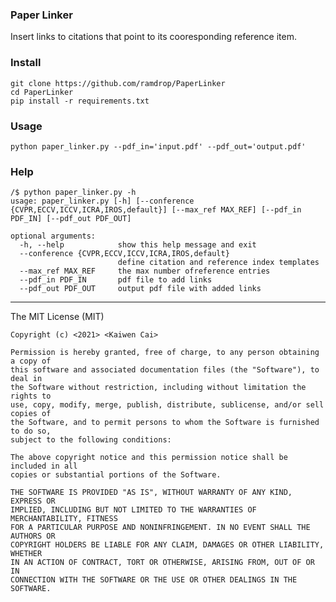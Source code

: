 ### Paper Linker

Insert links to citations that point to its cooresponding reference item.

### Install
```shell
git clone https://github.com/ramdrop/PaperLinker
cd PaperLinker
pip install -r requirements.txt
```

### Usage
``` shell
python paper_linker.py --pdf_in='input.pdf' --pdf_out='output.pdf'

```

### Help
```shell
/$ python paper_linker.py -h
usage: paper_linker.py [-h] [--conference {CVPR,ECCV,ICCV,ICRA,IROS,default}] [--max_ref MAX_REF] [--pdf_in PDF_IN] [--pdf_out PDF_OUT]

optional arguments:
  -h, --help            show this help message and exit
  --conference {CVPR,ECCV,ICCV,ICRA,IROS,default}
                        define citation and reference index templates
  --max_ref MAX_REF     the max number ofreference entries
  --pdf_in PDF_IN       pdf file to add links
  --pdf_out PDF_OUT     output pdf file with added links
```


---
The MIT License (MIT)


    Copyright (c) <2021> <Kaiwen Cai>

    Permission is hereby granted, free of charge, to any person obtaining a copy of
    this software and associated documentation files (the "Software"), to deal in
    the Software without restriction, including without limitation the rights to
    use, copy, modify, merge, publish, distribute, sublicense, and/or sell copies of
    the Software, and to permit persons to whom the Software is furnished to do so,
    subject to the following conditions:

    The above copyright notice and this permission notice shall be included in all
    copies or substantial portions of the Software.

    THE SOFTWARE IS PROVIDED "AS IS", WITHOUT WARRANTY OF ANY KIND, EXPRESS OR
    IMPLIED, INCLUDING BUT NOT LIMITED TO THE WARRANTIES OF MERCHANTABILITY, FITNESS
    FOR A PARTICULAR PURPOSE AND NONINFRINGEMENT. IN NO EVENT SHALL THE AUTHORS OR
    COPYRIGHT HOLDERS BE LIABLE FOR ANY CLAIM, DAMAGES OR OTHER LIABILITY, WHETHER
    IN AN ACTION OF CONTRACT, TORT OR OTHERWISE, ARISING FROM, OUT OF OR IN
    CONNECTION WITH THE SOFTWARE OR THE USE OR OTHER DEALINGS IN THE SOFTWARE.